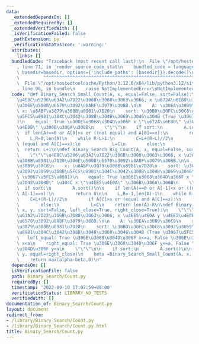 ```yaml
---
data:
  _extendedDependsOn: []
  _extendedRequiredBy: []
  _extendedVerifiedWith: []
  _isVerificationFailed: false
  _pathExtension: py
  _verificationStatusIcon: ':warning:'
  attributes:
    links: []
  bundledCode: "Traceback (most recent call last):\n  File \"/opt/hostedtoolcache/Python/3.12.0/x64/lib/python3.12/site-packages/onlinejudge_verify/documentation/build.py\"\
    , line 71, in _render_source_code_stat\n    bundled_code = language.bundle(stat.path,\
    \ basedir=basedir, options={'include_paths': [basedir]}).decode()\n          \
    \         ^^^^^^^^^^^^^^^^^^^^^^^^^^^^^^^^^^^^^^^^^^^^^^^^^^^^^^^^^^^^^^^^^^^^^^^^^^^^^^^^^\n\
    \  File \"/opt/hostedtoolcache/Python/3.12.0/x64/lib/python3.12/site-packages/onlinejudge_verify/languages/python.py\"\
    , line 96, in bundle\n    raise NotImplementedError\nNotImplementedError\n"
  code: "def Binary_Search_Small_Count(A, x, equal=False, sort=False):\n    \"\"\"\
    \u4E8C\u5206\u63A2\u7D22\u306B\u3088\u3063\u3066, x \u672A\u6E80\u306E\u8981\u7D20\
    \u306E\u500B\u6570\u3092\u8ABF\u3079\u308B.\n\n    A: \u30EA\u30B9\u30C8\n   \
    \ x: \u8ABF\u3079\u308B\u8981\u7D20\n    sort: \u30BD\u30FC\u30C8\u3092\u3059\u308B\
    \u5FC5\u8981\u304C\u3042\u308B\u304B\u3069\u3046\u304B (True \u3067\u5FC5\u8981\
    )\n    equal: True \u306E\u3068\u304D\u306F x \"\u672A\u6E80\" \u304C x \"\u4EE5\
    \u4E0B\" \u306B\u306A\u308B\n    \"\"\"\n    if sort:\n        A.sort()\n\n  \
    \  if len(A)==0 or A[0]>x or ((not equal) and A[0]==x):\n        return 0\n\n\
    \    L,R=0,len(A)\n    while R-L>1:\n        C=L+(R-L)//2\n        if A[C]<x or\
    \ (equal and A[C]==x):\n            L=C\n        else:\n            R=C\n\n  \
    \  return L+1\n\ndef Binary_Search_Big_Count(A, x, equal=False, sort=False):\n\
    \    \"\"\"\u4E8C\u5206\u63A2\u7D22\u306B\u3088\u3063\u3066, x \u3092\u8D85\u3048\
    \u308B\u8981\u7D20\u306E\u500B\u6570\u3092\u8ABF\u3079\u308B.\n\n    A: \u30EA\
    \u30B9\u30C8\n    x: \u8ABF\u3079\u308B\u8981\u7D20\n    sort: \u30BD\u30FC\u30C8\
    \u3092\u3059\u308B\u5FC5\u8981\u304C\u3042\u308B\u304B\u3069\u3046\u304B (True\
    \ \u3067\u5FC5\u8981)\n    equal: True \u306E\u3068\u304D\u306F x \"\u3092\u8D85\
    \u3048\u308B\" \u304C x \"\u4EE5\u4E0A\" \u306B\u306A\u308B\n    \"\"\"\n\n  \
    \  if sort:\n        A.sort()\n\n    if len(A)==0 or A[-1]<x or ((not equal) and\
    \ A[-1]==x):\n        return 0\n\n    L,R=-1,len(A)-1\n    while R-L>1:\n    \
    \    C=L+(R-L)//2\n        if A[C]>x or (equal and A[C]==x):\n            R=C\n\
    \        else:\n            L=C\n    return len(A)-R\n\ndef Binary_Search_Range_Count(A,\
    \ x, y, sort=False, left_close=True, right_close=True):\n    \"\"\"\u4E8C\u5206\
    \u63A2\u7D22\u306B\u3088\u3063\u3066, x \u4EE5\u4E0A y \u4EE5\u4E0B \u306E\u500B\
    \u6570\u3092\u8ABF\u3079\u308B.\n\n    A: \u30EA\u30B9\u30C8\n    x, y: \u8ABF\
    \u3079\u308B\u8981\u7D20\n    sort: \u30BD\u30FC\u30C8\u3092\u3059\u308B\u5FC5\
    \u8981\u304C\u3042\u308B\u304B\u3069\u3046\u304B (True \u3067\u5FC5\u8981)\n \
    \   left_equal: True \u306E\u3068\u304D\u306F x<=a, False \u306E\u3068\u304D\u306F\
    \ x<a\n    right_equal: True \u306E\u3068\u304D\u306F y<=a, False \u306E\u3068\
    \u304D\u306F y<a\n    \"\"\"\n\n    if sort:\n        A.sort()\n\n    alpha=Binary_Search_Small_Count(A,\
    \ y, equal=right_close)\n    beta =Binary_Search_Small_Count(A, x, equal=not left_close)\n\
    \    return max(alpha-beta,0)\n"
  dependsOn: []
  isVerificationFile: false
  path: Binary_Search/Count.py
  requiredBy: []
  timestamp: '2022-09-10 17:07:59+09:00'
  verificationStatus: LIBRARY_NO_TESTS
  verifiedWith: []
documentation_of: Binary_Search/Count.py
layout: document
redirect_from:
- /library/Binary_Search/Count.py
- /library/Binary_Search/Count.py.html
title: Binary_Search/Count.py
---
```


